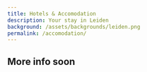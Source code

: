 ```yaml
---
title: Hotels & Accomodation
description: Your stay in Leiden
background: /assets/backgrounds/leiden.png
permalink: /accomodation/
---
```


## More info soon
